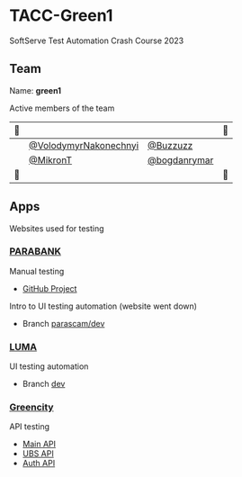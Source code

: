 # TACC-Green1

SoftServe Test Automation Crash Course 2023

## Team

Name: **green1**

Active members of the team

|🎉| | |🎉|
|:---:|---|---|:---:|
| | [@VolodymyrNakonechnyi](https://github.com/VolodymyrNakonechnyi) | [@Buzzuzz](https://github.com/Buzzuzz) | |
| | [@MikronT](https://github.com/MikronT) | [@bogdanrymar](https://github.com/bogdanrymar) | |
|🎉| | |🎉|

## Apps

Websites used for testing

### [PARABANK](https://parabank.parasoft.com/parabank/index.htm)

Manual testing

- [GitHub Project](https://github.com/users/MikronT/projects/1)

Intro to UI testing automation (website went down)

- Branch [parascam/dev](https://github.com/MikronT/TACC-Green1/tree/parascam/dev)

### [LUMA](https://magento.softwaretestingboard.com)

UI testing automation

- Branch [dev](https://github.com/MikronT/TACC-Green1/tree/dev)

### [Greencity](https://www.greencity.social)

API testing

- [Main API](https://greencity.greencity.social/swagger-ui.html)
- [UBS API](https://greencity-ubs.greencity.social/swagger-ui.html)
- [Auth API](https://greencity-user.greencity.social/swagger-ui.html)
